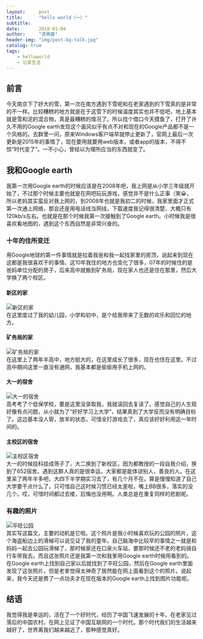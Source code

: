 ```yaml
---
layout:     post
title:      "hello world（一）"
subtitle:   
date:       2018-01-04
author:     "漆黑菌"
header-img: "img/post-bg-talk.jpg"
catalog: true
tags:
    - helloworld
    - 记录生活
---
```


## 前言
今天南京下了好大的雪，第一次在南方遇到下雪呢和在老家遇到的下雪真的是非常的不一样。比较糟糕的地方就是在于这雪下的时候温度其实也并不低吧，地上基本就是雪和泥的混合物，真是最糟糕的情况了。所以找个借口今天摸鱼了，打开了许久不用的Google earth发现这个画风似乎有点不对和现在的Google产品都不是一个风格的。去群里一问，原来Windows客户端早就停止更新了，官网上最后一次更新是2015年的事情了，现在要用就要用web版本，或者app的版本，不得不惊“时代变了”。一不小心，曾经以为理所应当的东西就变了。

## 我和Google earth
我第一次用Google earth的时候应该是在2008年吧，我上网是从小学三年级就开始了，不过那个时候主要也就是在网吧玩玩游戏，感觉并不是什么正事（笑😀，所以老妈其实蛮反对我上网的，到2008年也就是我初二的时候，我家里面才正式第一次通上网络，那会还是用电话线当网线，下载速度我记得很清楚，大概只有120kb/s左右。也就是在那个时候我第一次接触到了Google earth。小时候我是很喜欢看地图的，遇到这个东西自然是非常兴奋的。

### 十年的住所变迁
用Google地球的第一件事情就是拉着我爸和我一起找家里的房顶，说起来到现在这都是我很喜欢干的事情。这10年我住的地方也变化了很多，07年的时候住的是爸妈单位分配的房子，后来高中就搬到矿务局，现在家人也还是住在那里，然后大学换了两个校区。
  
#### 新区的家  
![新区的家](https://cl.ly/2m2R07280t1r/%E6%96%B0%E4%BA%94%E5%8C%BA.jpg)        
在这里度过了我的幼儿园，小学和初中，是个给我带来了无数的欢乐和回忆的地方。

#### 矿务局的家  
![矿务局的家](https://cl.ly/060b2m3f072c/download/%E7%9F%BF%E5%8A%A1%E5%B1%80.jpg)  
在这里上了两年半高中，地方挺大的，在这里成长了很多，现在也住在这里。不过高中期间这里一直没有通网，我基本都是偷偷用手机上网的。

#### 大一的宿舍  
![大一的宿舍](https://cl.ly/002u3K181W09/download/%E6%A6%86%E6%AC%A1.jpg)  
高考考了个低保学校，要是这里没录取我，我就滚回去复读了。感觉自己的人生观好像有点问题，从小就为了“好好学习上大学”，结果真到了大学反而没有明确目标了。这边基本没人管，放羊的状态，可惜全打游戏去了，真应该好好利用这一年时间的。

#### 主校区的宿舍
![主校区宿舍](https://cl.ly/35380K2T0p47/download/%E4%B8%AD%E5%8C%97%E5%A4%A7%E5%AD%A6.jpg)  
大一的时候挂科挂成筛子了，大二换到了新校区，因为都教授的一段自我介绍，换到了652宿舍。遇到这群人真的是很幸运，大家都是能体谅别人，善良的人。在这里呆了两年半多吧，大四下半学期实习去了，有几个月不在。算是慢慢知道了自己大学要干点什么了，只可惜自己这时候习惯已经太差啦，嘴上BB很多，落实的没几个。哎，可惜时间都过去喽，后悔也没用啊。人类总是在重复同样的悲剧呢。

### 有趣的照片
![平旺公园](https://cl.ly/3a2a2Q1m1f0F/download/7518057.jpg)  
其实写这篇文，主要的动机是它啦。这个照片是我小时候喜欢玩的公园的照片，这个海盗船边上的滑梯可以说见证了我的童年。自己脑海中比较早的事情之一就是和妈妈一起去公园玩滑梯了，那时候家还在口泉火车站，要那时候还不老的老妈骑自行车带我去。而且这张照片还是我第一次和我爹用Google earth时候用看到的。在Google earth上找到自己家以后就找到了平旺公园，然后在Google earth里面发现了这张照片，但是老爹觉得太神奇了居然能在网上面看到这个的照片。说起来，我今天还是费了一点功夫才在现在版本的Google earth上找到图片功能呢。

## 结语
我觉得我是幸运的，活在了一个好时代，经历了中国飞速发展的十年。在老家见过落后的中国农村，在网上见证了中国互联网的一个时代。那个时代我们的生活越来越好了，世界离我们越来越近了，那种感觉真好。